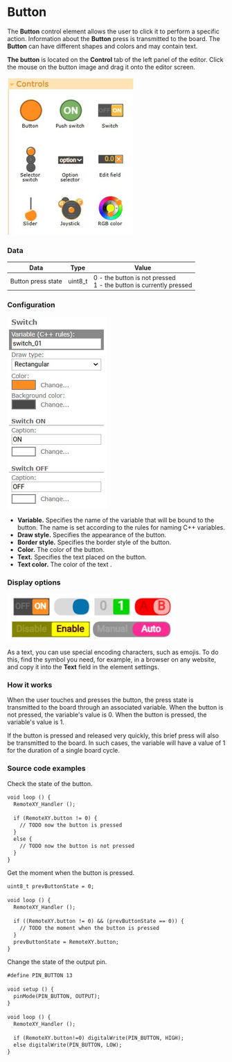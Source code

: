 # Button

The **Button** control element allows the user to click it to perform a specific action. Information about the **Button** press is transmitted to the board. The **Button** can have different shapes and colors and may contain text.

**The button** is located on the **Control** tab of the left panel of the editor. Click the mouse on the button image and drag it onto the editor screen.

![en_01](en_01.jpg)

### Data

| Data               | Type    | Value                                                        |
| ------------------ | ------- | ------------------------------------------------------------ |
| Button press state | uint8_t | 0 - the button is not pressed<br />1 - the button is currently pressed |

### Configuration

![en_03](en_03.jpg)

- **Variable.** Specifies the name of the variable that will be bound to the button. The name is set according to the rules for naming C++ variables.
- **Draw style.** Specifies the appearance of the button.
- **Border style.** Specifies the border style of the button.
- **Color.** The color of the button.
- **Text.** Specifies the text placed on the button.
- **Text color.** The color of the text .

### Display options

![en_02](en_02.jpg)

As a text, you can use special encoding characters, such as emojis. To do this, find the symbol you need, for example, in a browser on any website, and copy it into the **Text** field in the element settings.

### How it works

When the user touches and presses the  button, the press state is transmitted to the board through an associated variable. When the button is not pressed, the variable's value is 0. When the button is pressed, the variable's value is 1.

If the button is pressed and released very quickly, this brief press will also be transmitted to the board. In such cases, the variable will have a value of 1 for the duration of a single board cycle.

### Source code examples

Check the state of the button.

```
void loop () {
  RemoteXY_Handler ();
  
  if (RemoteXY.button != 0) {
    // TODO now the button is pressed
  }
  else {
    // TODO now the button is not pressed
  }
}
```

Get the moment when the button is pressed.

```
uint8_t prevButtonState = 0;

void loop () {
  RemoteXY_Handler ();
  
  if ((RemoteXY.button != 0) && (prevButtonState == 0)) {
    // TODO the moment when the button is pressed
  }
  prevButtonState = RemoteXY.button;
}
```

Change the state of the output pin.

```
#define PIN_BUTTON 13

void setup () {
  pinMode(PIN_BUTTON, OUTPUT);
}

void loop () {
  RemoteXY_Handler ();
  
  if (RemoteXY.button!=0) digitalWrite(PIN_BUTTON, HIGH);
  else digitalWrite(PIN_BUTTON, LOW);
} 
```





